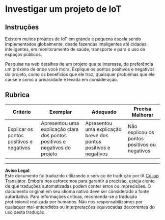 <!--
CO_OP_TRANSLATOR_METADATA:
{
  "original_hash": "7ef1cec2d27b086032d46ab1958f3e99",
  "translation_date": "2025-08-28T03:38:21+00:00",
  "source_file": "1-getting-started/lessons/1-introduction-to-iot/assignment.md",
  "language_code": "br"
}
-->
# Investigar um projeto de IoT

## Instruções

Existem muitos projetos de IoT em grande e pequena escala sendo implementados globalmente, desde fazendas inteligentes até cidades inteligentes, em monitoramento de saúde, transporte e para o uso de espaços públicos.

Pesquise na web detalhes de um projeto que te interesse, de preferência um próximo de onde você mora. Explique os pontos positivos e negativos do projeto, como os benefícios que ele traz, quaisquer problemas que ele cause e como a privacidade é levada em consideração.

## Rubrica

| Critério | Exemplar | Adequado | Precisa Melhorar |
| -------- | --------- | -------- | ---------------- |
| Explicar os pontos positivos e negativos | Apresentou uma explicação clara dos pontos positivos e negativos do projeto | Apresentou uma explicação breve dos pontos positivos e negativos | Não explicou os pontos positivos ou negativos |

---

**Aviso Legal**:  
Este documento foi traduzido utilizando o serviço de tradução por IA [Co-op Translator](https://github.com/Azure/co-op-translator). Embora nos esforcemos para garantir a precisão, esteja ciente de que traduções automatizadas podem conter erros ou imprecisões. O documento original em seu idioma nativo deve ser considerado a fonte autoritativa. Para informações críticas, recomenda-se a tradução profissional realizada por humanos. Não nos responsabilizamos por quaisquer mal-entendidos ou interpretações equivocadas decorrentes do uso desta tradução.